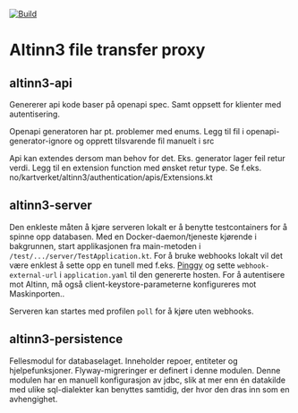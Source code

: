 [![Build](https://github.com/kartverket/altinn3-file-transfer-proxy/actions/workflows/build.yml/badge.svg)](https://github.com/kartverket/altinn3-file-transfer-proxy/actions/workflows/build.yml)

# Altinn3 file transfer proxy

## altinn3-api

Genererer api kode baser på openapi spec. Samt oppsett for klienter med autentisering.

Openapi generatoren har pt. problemer med enums.
Legg til fil i openapi-generator-ignore og opprett tilsvarende fil manuelt i src

Api kan extendes dersom man behov for det. Eks. generator lager feil retur verdi. Legg til en extension function med
ønsket retur type. Se f.eks. no/kartverket/altinn3/authentication/apis/Extensions.kt

## altinn3-server

Den enkleste måten å kjøre serveren lokalt er å benytte testcontainers for å spinne opp databasen. Med en
Docker-daemon/tjeneste kjørende i bakgrunnen, start applikasjonen fra main-metoden i
`/test/.../server/TestApplication.kt`.
For å bruke webhooks lokalt vil det være enklest å sette opp en tunell med f.eks. [Pinggy](https://pinggy.io/) og sette
`webhook-external-url` i `application.yaml` til den genererte hosten.
For å autentisere mot Altinn, må også client-keystore-parameterne konfigureres mot Maskinporten..

Serveren kan startes med profilen `poll` for å kjøre uten webhooks.

## altinn3-persistence

Fellesmodul for databaselaget. Inneholder repoer, entiteter og hjelpefunksjoner.
Flyway-migreringer er definert i denne modulen. Denne modulen har en manuell konfigurasjon av
jdbc, slik at mer enn én datakilde med ulike sql-dialekter kan benyttes samtidig, der hvor den
dras inn som en avhengighet. 